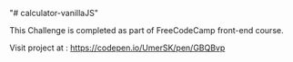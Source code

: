 "# calculator-vanillaJS" 

This Challenge is completed as part of FreeCodeCamp front-end course.

Visit project at : 
https://codepen.io/UmerSK/pen/GBQBvp

